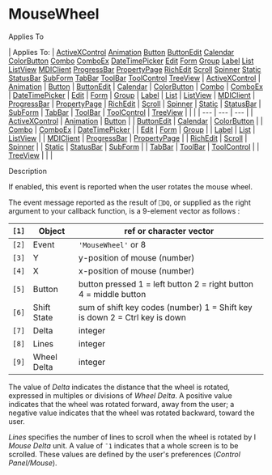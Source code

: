 




<h1 class="heading"><span class="name">MouseWheel</span></h1>

Applies To

| Applies To: | [ActiveXControl](./activexcontrol.md) [Animation](./animation.md) [Button](./button.md) [ButtonEdit](./buttonedit.md) [Calendar](./calendar.md) [ColorButton](./colorbutton.md) [Combo](./combo.md) [ComboEx](./comboex.md) [DateTimePicker](./datetimepicker.md) [Edit](./edit.md) [Form](./form.md) [Group](./group.md) [Label](./label.md) [List](./list.md) [ListView](./listview.md) [MDIClient](./mdiclient.md) [ProgressBar](./progressbar.md) [PropertyPage](./propertypage.md) [RichEdit](./richedit.md) [Scroll](./scroll.md) [Spinner](./spinner.md) [Static](./static.md) [StatusBar](./statusbar.md) [SubForm](./subform.md) [TabBar](./tabbar.md) [ToolBar](./toolbar.md) [ToolControl](./toolcontrol.md) [TreeView](./treeview.md) | [ActiveXControl](./activexcontrol.md) | [Animation](./animation.md) | [Button](./button.md) | [ButtonEdit](./buttonedit.md) | [Calendar](./calendar.md) | [ColorButton](./colorbutton.md) | [Combo](./combo.md) | [ComboEx](./comboex.md) | [DateTimePicker](./datetimepicker.md) | [Edit](./edit.md) | [Form](./form.md) | [Group](./group.md) | [Label](./label.md) | [List](./list.md) | [ListView](./listview.md) | [MDIClient](./mdiclient.md) | [ProgressBar](./progressbar.md) | [PropertyPage](./propertypage.md) | [RichEdit](./richedit.md) | [Scroll](./scroll.md) | [Spinner](./spinner.md) | [Static](./static.md) | [StatusBar](./statusbar.md) | [SubForm](./subform.md) | [TabBar](./tabbar.md) | [ToolBar](./toolbar.md) | [ToolControl](./toolcontrol.md) | [TreeView](./treeview.md) |  |  |
| --- | --- | ---  |
| [ActiveXControl](./activexcontrol.md) | [Animation](./animation.md) | [Button](./button.md) |
| [ButtonEdit](./buttonedit.md) | [Calendar](./calendar.md) | [ColorButton](./colorbutton.md) |
| [Combo](./combo.md) | [ComboEx](./comboex.md) | [DateTimePicker](./datetimepicker.md) |
| [Edit](./edit.md) | [Form](./form.md) | [Group](./group.md) |
| [Label](./label.md) | [List](./list.md) | [ListView](./listview.md) |
| [MDIClient](./mdiclient.md) | [ProgressBar](./progressbar.md) | [PropertyPage](./propertypage.md) |
| [RichEdit](./richedit.md) | [Scroll](./scroll.md) | [Spinner](./spinner.md) |
| [Static](./static.md) | [StatusBar](./statusbar.md) | [SubForm](./subform.md) |
| [TabBar](./tabbar.md) | [ToolBar](./toolbar.md) | [ToolControl](./toolcontrol.md) |
| [TreeView](./treeview.md) |  |  |


Description


If enabled, this event is reported when the user rotates the mouse wheel.


The event message reported as the result of `⎕DQ`,
or supplied as the right argument to your callback function, is a 9-element
vector as follows :

| `[1]` | Object | ref or character vector |
| --- | --- | ---  |
| `[2]` | Event | `'MouseWheel'` or 8 |
| `[3]` | Y | y-position of mouse (number) |
| `[4]` | X | x-position of mouse (number) |
| `[5]` | Button | button pressed 1 = left button 2 = right button 4 = middle button |
| `[6]` | Shift State | sum of shift key codes (number) 1 = Shift key is down 2 = Ctrl key is down |
| `[7]` | Delta | integer |
| `[8]` | Lines | integer |
| `[9]` | Wheel Delta | integer |


The value of *Delta* indicates the distance that the wheel is rotated,
expressed in multiples or divisions of *Wheel Delta*. A positive value
indicates that the wheel was rotated forward, away from the user; a negative
value indicates that the wheel was rotated backward, toward the user.


*Lines* specifies the number of lines to scroll when the wheel is
rotated by I *Mouse Delta* unit. A value of `¯1` indicates that a whole
screen is to be scrolled. These values are defined by the user's preferences (*Control
Panel/Mouse*).




